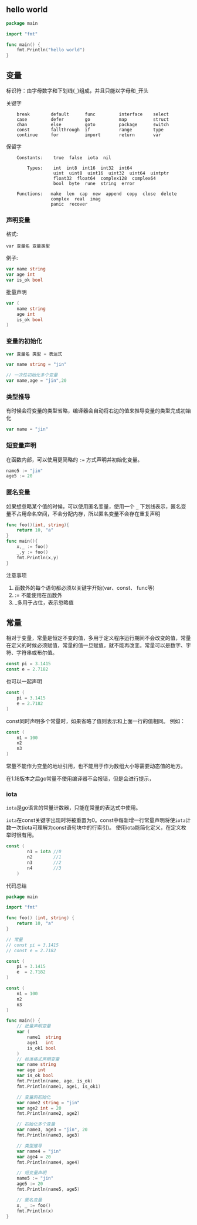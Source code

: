 ## hello world

```go
package main

import "fmt"

func main() {
	fmt.Println("hello world")
}

```

## 变量

标识符：由字母数字和下划线(`_`)组成，并且只能以字母和`_`开头

关键字

```
    break        default      func         interface    select
    case         defer        go           map          struct
    chan         else         goto         package      switch
    const        fallthrough  if           range        type
    continue     for          import       return       var
```

保留字

```     Constants:    true  false  iota  nil
    Constants:    true  false  iota  nil

        Types:    int  int8  int16  int32  int64  
                  uint  uint8  uint16  uint32  uint64  uintptr
                  float32  float64  complex128  complex64
                  bool  byte  rune  string  error

    Functions:   make  len  cap  new  append  copy  close  delete
                 complex  real  imag
                 panic  recover
```

### 声明变量

格式:

```
var 变量名 变量类型
```

例子:

```go
var name string
var age int
var is_ok bool
```

批量声明

```go
var (
	name string
    age int
    is_ok bool
)
```

### 变量的初始化

```go
var 变量名 类型 = 表达式
```

```go
var name string = "jin"

// 一次性初始化多个变量
var name,age = "jin",20
```

### 类型推导

有时候会将变量的类型省略，编译器会自动将右边的值来推导变量的类型完成初始化

```go
var name = "jin"
```

### 短变量声明

在函数内部，可以使用更简略的 `:=` 方式声明并初始化变量。

```go
name5 := "jin"
age5 := 20
```

### 匿名变量

如果想忽略某个值的时候，可以使用匿名变量，使用一个 `_` 下划线表示，匿名变量不占用命名空间，不会分配内存，所以匿名变量不会存在重复声明

```go
func foo()(int, string){
    return 10, "a"
}
func main(){
    x,_ := foo()
    _,y := foo()
    fmt.Println(x,y)
}
```

注意事项

1. 函数外的每个语句都必须以关键字开始(var、const、 func等)
2. := 不能使用在函数外
3. _多用于占位，表示忽略值

## 常量
相对于变量，常量是恒定不变的值，多用于定义程序运行期间不会改变的值，常量在定义的时候必须赋值，常量的值一旦赋值，就不能再改变。常量可以是数字、字符、字符串或布尔值。
```go
const pi = 3.1415
const e = 2.7182
```

也可以一起声明

```go
const (
    pi = 3.1415
    e = 2.7182
)
```

const同时声明多个常量时，如果省略了值则表示和上面一行的值相同。 例如：

```go
const (
    n1 = 100
    n2
    n3
)
```

常量不能作为变量的地址引用，也不能用于作为数组大小等需要动态值的地方。

在1.18版本之后go常量不使用编译器不会报错，但是会进行提示，

### iota

`iota`是go语言的常量计数器，只能在常量的表达式中使用。

`iota`在const关键字出现时将被重置为0。const中每新增一行常量声明将使`iota`计数一次(iota可理解为const语句块中的行索引)。 使用iota能简化定义，在定义枚举时很有用。

```go
const (
		n1 = iota //0
		n2        //1
		n3        //2
		n4        //3
	)
```



代码总结

```go
package main

import "fmt"

func foo() (int, string) {
	return 10, "a"
}

// 常量
// const pi = 3.1415
// const e = 2.7182

const (
	pi = 3.1415
	e  = 2.7182
)

const (
	n1 = 100
	n2
	n3
)

func main() {
	// 批量声明变量
	var (
		name1  string
		age1   int
		is_ok1 bool
	)
	// 标准格式声明变量
	var name string
	var age int
	var is_ok bool
	fmt.Println(name, age, is_ok)
	fmt.Println(name1, age1, is_ok1)

	// 变量的初始化
	var name2 string = "jin"
	var age2 int = 20
	fmt.Println(name2, age2)

	// 初始化多个变量
	var name3, age3 = "jin", 20
	fmt.Println(name3, age3)

	// 类型推导
	var name4 = "jin"
	var age4 = 20
	fmt.Println(name4, age4)

	// 短变量声明
	name5 := "jin"
	age5 := 20
	fmt.Println(name5, age5)

	// 匿名变量
	x, _ := foo()
	fmt.Println(x)
}
```
